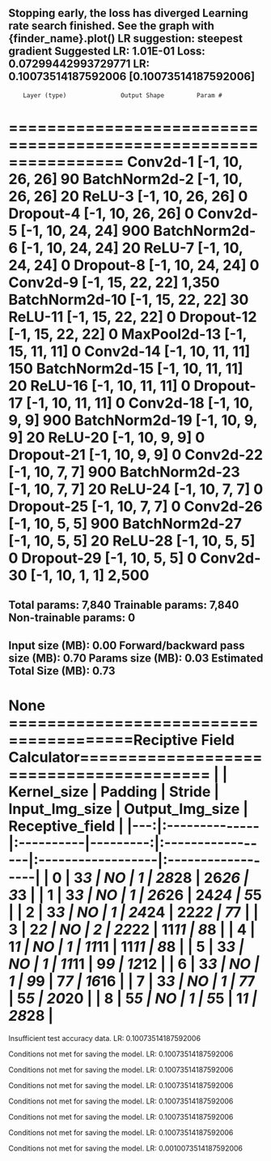 Stopping early, the loss has diverged
Learning rate search finished. See the graph with {finder_name}.plot()
LR suggestion: steepest gradient
Suggested LR: 1.01E-01
Loss: 0.07299442993729771 LR: 0.10073514187592006
[0.10073514187592006]
----------------------------------------------------------------
        Layer (type)               Output Shape         Param #
================================================================
            Conv2d-1           [-1, 10, 26, 26]              90
       BatchNorm2d-2           [-1, 10, 26, 26]              20
              ReLU-3           [-1, 10, 26, 26]               0
           Dropout-4           [-1, 10, 26, 26]               0
            Conv2d-5           [-1, 10, 24, 24]             900
       BatchNorm2d-6           [-1, 10, 24, 24]              20
              ReLU-7           [-1, 10, 24, 24]               0
           Dropout-8           [-1, 10, 24, 24]               0
            Conv2d-9           [-1, 15, 22, 22]           1,350
      BatchNorm2d-10           [-1, 15, 22, 22]              30
             ReLU-11           [-1, 15, 22, 22]               0
          Dropout-12           [-1, 15, 22, 22]               0
        MaxPool2d-13           [-1, 15, 11, 11]               0
           Conv2d-14           [-1, 10, 11, 11]             150
      BatchNorm2d-15           [-1, 10, 11, 11]              20
             ReLU-16           [-1, 10, 11, 11]               0
          Dropout-17           [-1, 10, 11, 11]               0
           Conv2d-18             [-1, 10, 9, 9]             900
      BatchNorm2d-19             [-1, 10, 9, 9]              20
             ReLU-20             [-1, 10, 9, 9]               0
          Dropout-21             [-1, 10, 9, 9]               0
           Conv2d-22             [-1, 10, 7, 7]             900
      BatchNorm2d-23             [-1, 10, 7, 7]              20
             ReLU-24             [-1, 10, 7, 7]               0
          Dropout-25             [-1, 10, 7, 7]               0
           Conv2d-26             [-1, 10, 5, 5]             900
      BatchNorm2d-27             [-1, 10, 5, 5]              20
             ReLU-28             [-1, 10, 5, 5]               0
          Dropout-29             [-1, 10, 5, 5]               0
           Conv2d-30             [-1, 10, 1, 1]           2,500
================================================================
Total params: 7,840
Trainable params: 7,840
Non-trainable params: 0
----------------------------------------------------------------
Input size (MB): 0.00
Forward/backward pass size (MB): 0.70
Params size (MB): 0.03
Estimated Total Size (MB): 0.73
----------------------------------------------------------------
None
=======================================Reciptive Field Calculator========================================
|    | Kernel_size   | Padding   |   Stride | Input_Img_size   | Output_Img_size   | Receptive_field   |
|---:|:--------------|:----------|---------:|:-----------------|:------------------|:------------------|
|  0 | 3*3           | NO        |        1 | 28*28            | 26*26             | 3*3               |
|  1 | 3*3           | NO        |        1 | 26*26            | 24*24             | 5*5               |
|  2 | 3*3           | NO        |        1 | 24*24            | 22*22             | 7*7               |
|  3 | 2*2           | NO        |        2 | 22*22            | 11*11             | 8*8               |
|  4 | 1*1           | NO        |        1 | 11*11            | 11*11             | 8*8               |
|  5 | 3*3           | NO        |        1 | 11*11            | 9*9               | 12*12             |
|  6 | 3*3           | NO        |        1 | 9*9              | 7*7               | 16*16             |
|  7 | 3*3           | NO        |        1 | 7*7              | 5*5               | 20*20             |
|  8 | 5*5           | NO        |        1 | 5*5              | 1*1               | 28*28             |
=========================================================================================================
Insufficient test accuracy data.
LR: 0.10073514187592006

Conditions not met for saving the model.
LR: 0.10073514187592006

Conditions not met for saving the model.
LR: 0.10073514187592006

Conditions not met for saving the model.
LR: 0.10073514187592006

Conditions not met for saving the model.
LR: 0.10073514187592006

Conditions not met for saving the model.
LR: 0.10073514187592006

Conditions not met for saving the model.
LR: 0.10073514187592006

Conditions not met for saving the model.
LR: 0.0010073514187592006

